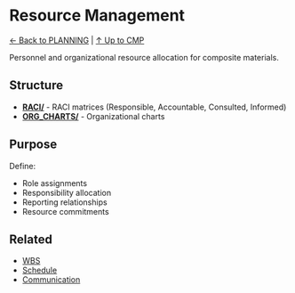 # Resource Management

[← Back to PLANNING](../README.md) | [↑ Up to CMP](../../README.md)

Personnel and organizational resource allocation for composite materials.

## Structure

- **[RACI/](RACI/)** - RACI matrices (Responsible, Accountable, Consulted, Informed)
- **[ORG_CHARTS/](ORG_CHARTS/)** - Organizational charts

## Purpose

Define:
- Role assignments
- Responsibility allocation
- Reporting relationships
- Resource commitments

## Related

- [WBS](../WBS/)
- [Schedule](../SCHEDULE/)
- [Communication](../../COMMUNICATION/)
